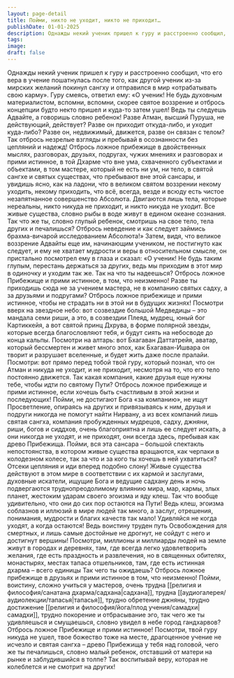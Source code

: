 ```yaml
---
layout: page-detail
title: Пойми, никто не уходит, никто не приходит…
publishDate: 01-01-2025
description: Однажды некий ученик пришел к гуру и расстроенно сообщил, что его вера в учение пошатнулась после того, как другой ученик из-за мирских желаний покинул сангху и отправился в мир «отрабатывать свою карму». Гуру смеясь, ответил ему...
tags:
image:
draft: false
---
```

Однажды некий ученик пришел к гуру и расстроенно сообщил, что его вера в учение пошатнулась после того, как другой ученик из-за мирских желаний покинул сангху и отправился в мир «отрабатывать свою карму». Гуру смеясь, ответил ему: «О ученик!  Не будь духовным материалистом, вспомни,  вспомни, скорее святое воззрение и отбрось концепции будто некто пришел и куда-то затем ушел! Ведь ты следуешь Адвайте, а говоришь словно ребенок!  Разве Атман, высший Пуруша, не действующий, действует?  Разве он приходит откуда-либо, и уходит куда-либо? Разве он, недвижимый, движется, разве он связан с телом?  Так отбрось незрелые взгляды  и пребывай в осознанности без цепляний и надежд! Отбрось ложное прибежище в двойственных мыслях,  разговорах, друзьях, подругах,  чужих мнениях и разговорах и прими истинное, в той Дхарме что вне ума, схваченного субъектами и объектами,  в том мастере, который не есть ни ум, ни тело,  в святой сангхе и святых существах,  что пребывают вне этой сансары, и увидишь ясно, как на ладони,  что в великом святом воззрении некому уходить,  некому приходить, что всё, всегда, везде и всюду  есть чистое незапятнанное совершенство Абсолюта. Двигаются лишь тела, которые нереальны,  никто никуда не приходит, и никто никуда не уходит. Все живые существа,  словно рыбы в воде живут в едином океане сознания. Так что же ты, словно глупый ребенок,  смотришь на свое тело, тела других и печалишься? Отбрось неведение и как следует займись брахма-вичарой  исследованием Абсолюта!» Затем, видя, что великое воззрение Адвайты еще им, начинающим учеником, не постигнуто как следует, и ему не хватает мудрости и веры в относительном смысле, он пристально посмотрел ему в глаза и сказал: «О ученик! Не будь таким глупым, перестань держаться за других,  ведь мы приходим в этот мир в одиночку и уходим так же. Так на что ты надеешься?  Отбрось ложное Прибежище и прими истинное,  в том, что неизменно! Разве ты приходишь сюда не за учением мастера,  не в компанию святых садху,  а за друзьями и подругами? Отбрось ложное прибежище и прими истинное,  чтобы не страдать ни в этой ни в будущих жизнях! Посмотри вверх на звездное небо:  вот созвездие большой Медведицы – это мандала семи риши,  а это, в созвездии Плеяд, мудрец, юный бог Картиккейя, а вот святой принц Дхрува, в форме полярной звезды,  которые всегда благословляют тебя,  и будут сиять на небосводе до конца кальпы. Посмотри на алтарь: вот Бхагаван Даттатрейя,  аватар, который бессмертен и живет много эпох,  как Бхагаван-Ишвара он творит и разрушает вселенные,  и будет жить даже после пралайи. Посмотри: вот прямо перед тобой твой гуру,  который познал, что он Атман и никуда не уходит, и не приходит,  несмотря на то, что его тело постоянно движется. Так какая компания, какие друзья еще нужны тебе,  чтобы идти по святому Пути? Отбрось ложное прибежище и прими истинное,  если хочешь быть счастливым в этой жизни и последующих! Пойми, не достигают Бога «за компанию»,  не ищут Просветление,  опираясь на других и привязываясь к ним,  друзья и подруги никогда не помогут найти Нирвану, а из всех компаний лишь святая сангха,  компания пробужденных мудрецов,  садху, джняни, риши, богов и сиддхов,  очень благоприятна и лишь ее следует искать, а они никогда не уходят, и не приходят, они всегда здесь,  пребывая как древо Прибежища. Пойми, вся эта сансара – большой спектакль непостоянства,  в котором живые существа вращаются,  как черпаки в колодезном колесе,  так за что и за кого ты хочешь в ней ухватиться? Отсеки цепляния и иди вперед подобно слону! Живые существа действуют в этом мире  в соответствии с их кармой и заслугами,  духовные искатели, ищущие Бога  и ведущие садхану день и ночь подвергаются труднопреодолимому влиянию мира, мар, кармы, злых планет,  жестоким ударам своего эгоизма и яду клеш. Так что вообще удивительно,  что они до сих пор остаются на Пути! Ведь клеш, эгоизма соблазнов и иллюзий в мире людей так много,  а заслуг, отрешения, понимания, мудрости  и благих качеств так мало! Удивляйся не когда уходят, а когда остаются! Ведь воистину труден путь Освобождения для смертных,  и лишь самые достойные не дрогнут,  не сойдут с него и достигнут вершины! Посмотри, миллионы и миллиарды людей на земле  живут в городах и деревнях,  там, где всегда легко удовлетворить желания,  где есть праздность и развлечения, но в священных обителях, монастырях,  местах тапаса отшельников,  там, где есть истинная дхарма – всего единицы  Так чего ты ожидаешь? Отбрось ложное прибежище в друзьях  и прими истинное в том, что неизменно! Пойми, воистину, сложно учиться у мастеров,  очень трудна [[религия и философия/санатана дхарма/садхана|садхана]],  трудна [[аудиогалерея/аудиолекции/тапасья|тапасья]], трудно обретение джняны, трудно достижение [[религия и философия/йога/плод учения/самадхи|самадхи]],  трудно покорение и отбрасывание эго,  так чего же ты удивляешься и смущаешься,  словно увидел в небе город гандхарвов? Отбрось ложное Прибежище и прими истинное! Посмотри, твой гуру никуда не ушел,  твое божество тоже на месте,  драгоценное учение не исчезло и святая сангха –  древо Прибежища у тебя над головой, чего же ты печалишься,  словно малый ребенок, отставший от матери на рынке  и заблудившийся в толпе? Так воспитывай веру, которая не колеблется и не смотрит на других!
